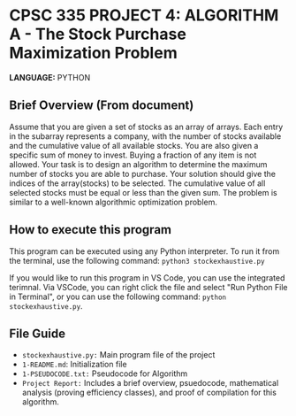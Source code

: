 # CPSC 335 PROJECT 4: ALGORITHM A - The Stock Purchase Maximization Problem

**LANGUAGE:** PYTHON

## Brief Overview (From document)

Assume that you are given a set of stocks as an array of arrays. Each entry in the subarray
represents a company, with the number of stocks available and the cumulative value of all available
stocks. You are also given a specific sum of money to invest. Buying a fraction of any item is not
allowed. Your task is to design an algorithm to determine the maximum number of stocks you are
able to purchase. Your solution should give the indices of the array(stocks) to be selected. The
cumulative value of all selected stocks must be equal or less than the given sum. The problem is
similar to a well-known algorithmic optimization problem.


## How to execute this program

This program can be executed using any Python interpreter. To run it from the terminal, use the following command: `python3 stockexhaustive.py`

If you would like to run this program in VS Code, you can use the integrated terimnal. Via VSCode, you can right click the file and select "Run Python File in Terminal", or you can use the following command: `python stockexhaustive.py`.

## File Guide

-   `stockexhaustive.py:` Main program file of the project
-   `1-README.md`: Initialization file
-   `1-PSEUDOCODE.txt:` Pseudocode for Algorithm
-   `Project Report:` Includes a brief overview, psuedocode, mathematical analysis (proving efficiency classes), and proof of compilation for this algorithm.